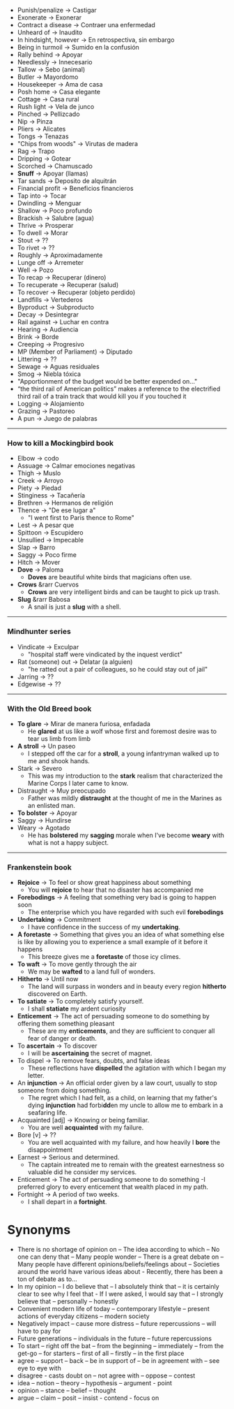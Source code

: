 
- Punish/penalize &rarr; Castigar
- Exonerate &rarr; Exonerar
- Contract a disease &rarr; Contraer una enfermedad 
- Unheard of &rarr; Inaudito
- In hindsight, however &rarr; En retrospectiva, sin embargo
- Being in turmoil &rarr; Sumido en la confusión
- Rally behind &rarr; Apoyar
- Needlessly &rarr; Innecesario
- Tallow &rarr; Sebo (animal)
- Butler &rarr; Mayordomo
- Housekeeper &rarr; Ama de casa
- Posh home &rarr; Casa elegante
- Cottage &rarr; Casa rural
- Rush light &rarr; Vela de junco
- Pinched &rarr; Pellizcado
- Nip &rarr; Pinza
- Pliers &rarr; Alicates
- Tongs &rarr; Tenazas
- "Chips from woods" &rarr; Virutas de madera
- Rag &rarr; Trapo
- Dripping &rarr; Gotear
- Scorched &rarr; Chamuscado
- **Snuff** &rarr; Apoyar (llamas)
- Tar sands &rarr; Deposito de alquitrán
- Financial profit &rarr; Beneficios financieros
- Tap into &rarr; Tocar
- Dwindling &rarr; Menguar
- Shallow &rarr; Poco profundo
- Brackish &rarr; Salubre (agua)
- Thrive &rarr; Prosperar
- To dwell &rarr; Morar
- Stout &rarr; ??
- To rivet &rarr; ??
- Roughly &rarr; Aproximadamente
- Lunge off &rarr; Arremeter
- Well &rarr; Pozo
- To recap &rarr; Recuperar (dinero)
- To recuperate &rarr; Recuperar (salud)
- To recover &rarr; Recuperar (objeto perdido)
- Landfills &rarr; Vertederos
- Byproduct &rarr; Subproducto
- Decay &rarr; Desintegrar
- Rail against &rarr; Luchar en contra
- Hearing &rarr; Audiencia
- Brink &rarr; Borde
- Creeping &rarr; Progresivo
- MP (Member of Parliament) &rarr; Diputado
- Littering &rarr; ??
- Sewage &rarr; Aguas residuales
- Smog &rarr; Niebla tóxica
- "Apportionment of the budget would be better expended on..."
- “the third rail of American politics” makes a reference to the electrified third rail of a train track that would kill you if you touched it
- Logging &rarr; Alojamiento
- Grazing &rarr; Pastoreo
- A pun &rarr; Juego de palabras
---
### How to kill a Mockingbird book
- Elbow &rarr; codo
- Assuage &rarr; Calmar emociones negativas
- Thigh &rarr; Muslo
- Creek &rarr; Arroyo
- Piety &rarr; Piedad
- Stinginess &rarr; Tacañería 
- Brethren &rarr; Hermanos de religión
- Thence &rarr; "De ese lugar a" 
  - "I went first to Paris thence to Rome"
- Lest &rarr; A pesar que
- Spittoon &rarr; Escupidero
- Unsullied &rarr; Impecable
- Slap &rarr; Barro
- Saggy &rarr; Poco firme
- Hitch &rarr; Mover
- **Dove** &rarr; Paloma
  - **Doves** are beautiful white birds that magicians often use.
- **Crows** &rarr Cuervos
  - **Crows** are very intelligent birds and can be taught to pick up trash.
- **Slug** &rarr Babosa
  - A snail is just a **slug** with a shell.
---
### Mindhunter series
- Vindicate &rarr; Exculpar
  - "hospital staff were vindicated by the inquest verdict"
- Rat (someone) out  &rarr; Delatar (a alguien)
  - "he ratted out a pair of colleagues, so he could stay out of jail"
- Jarring &rarr; ??
- Edgewise &rarr; ??

--- 
### With the Old Breed book
- **To glare** &rarr; Mirar de manera furiosa, enfadada
  - He **glared** at us like a wolf whose first and foremost desire was to tear us limb from limb
- **A stroll** &rarr; Un paseo
  - I stepped off the car for a **stroll**, a young infantryman walked up to me and shook hands.
- Stark &rarr; Severo
  - This was my introduction to the **stark** realism that characterized the Marine Corps I later came to know.
- Distraught &rarr; Muy preocupado
  - Father was mildly **distraught** at the thought of me in the Marines as an enlisted man.
- **To bolster** &rarr; Apoyar
- Saggy &rarr; Hundirse
- Weary &rarr; Agotado
  - He has **bolstered** my **sagging** morale when I've become **weary** with what is not a happy subject.

--- 
### Frankenstein book
- **Rejoice** &rarr; To feel or show great happiness about something
  - You will **rejoice** to hear that no disaster has accompanied me
- **Forebodings** &rarr; A feeling that something very bad is going to happen soon
  - The enterprise which you have regarded with such evil **forebodings**
- **Undertaking** &rarr; Commitment
  - I have confidence in the success of my **undertaking**.
- **A foretaste** &rarr; Something that gives you an idea of what something else is like by allowing you to experience a small example of it before it happens
  - This breeze gives me a **foretaste** of those icy climes. 
- **To waft** &rarr; To move gently through the air
  - We may be **wafted** to a land full of wonders. 
- **Hitherto** &rarr; Until now
  - The land will surpass in wonders and in beauty every region **hitherto** discovered on Earth.
- **To satiate** &rarr; To completely satisfy yourself. 
  - I shall **statiate** my ardent curiosity
- **Enticement** &rarr; The act of persuading someone to do something by offering them something pleasant
  - These are my **enticements**, and they are sufficient to conquer all fear of danger or death.
- To **ascertain** &rarr; To discover
  - I will be **ascertaining** the secret of magnet.
- To dispel &rarr; To remove fears, doubts, and false ideas
  - These reflections have **dispelled** the agitation with which I began my letter.
- An **injunction** &rarr; An official order given by a law court, usually to stop someone from doing something.
  - The regret which I had felt, as a child, on learning that my father's dying **injunction** had forbi**dd**en my uncle to allow me to embark in a seafaring life.
- Acquainted [adj] &rarr; Knowing or being familiar. 
  - You are well **acquainted** with my failure.
- Bore [v] &rarr; ??
  - You are well acquainted with my failure, and how heavily I **bore** the disappointment
- Earnest &rarr; Serious and determined.
  - The captain intreated me to remain with the greatest earnestness so valuable did he consider my services.
- Enticement &rarr; The act of persuading someone to do something
  -I preferred glory to every enticement that wealth placed in my path.  
- Fortnight &rarr; A period of two weeks.
  - I shall depart in a **fortnight**.
# Synonyms
- There is no shortage of opinion on – The idea according to which – No one can deny that – Many people wonder – There is a great debate on – Many people have different opinions/beliefs/feelings about – Societies around the world have various ideas about - Recently, there has been a ton of debate as to...
- In my opinion – I do believe that – I absolutely think that – it is certainly clear to see why I feel that - If I were asked, I would say that – I strongly believe that – personally – honestly
- Convenient modern life of today – contemporary lifestyle – present actions of everyday citizens – modern society
- Negatively impact – cause more distress – future repercussions – will have to pay for
- Future generations – individuals in the future – future repercussions
- To start – right off the bat – from the beginning – immediately – from the get-go – for starters – first of all – firstly – in the first place
- agree – support – back – be in support of – be in agreement with – see eye to eye with
- disagree - casts doubt on – not agree with – oppose – contest
- idea – notion – theory – hypothesis – argument - point
- opinion – stance – belief – thought
- argue – claim – posit – insist - contend - focus on